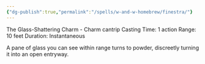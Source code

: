 ```yaml
---
{"dg-publish":true,"permalink":"/spells/w-and-w-homebrew/finestra/"}
---
```


The Glass-Shattering Charm - Charm cantrip 
Casting Time: 1 action 
Range: 10 feet 
Duration: Instantaneous 

A pane of glass you can see within range turns to powder, discreetly turning it into an open entryway.